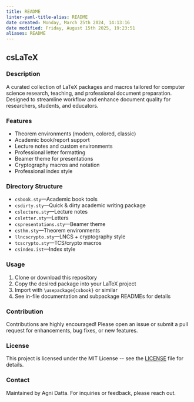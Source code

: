 ```yaml
---
title: README
linter-yaml-title-alias: README
date created: Monday, March 25th 2024, 14:13:16
date modified: Friday, August 15th 2025, 19:23:51
aliases: README
---
```


## csLaTeX

### Description

A curated collection of LaTeX packages and macros tailored for computer science research, teaching, and professional document preparation. Designed to streamline workflow and enhance document quality for researchers, students, and educators.

### Features

- Theorem environments (modern, colored, classic)
- Academic book/report support
- Lecture notes and custom environments
- Professional letter formatting
- Beamer theme for presentations
- Cryptography macros and notation
- Professional index style

### Directory Structure

- `csbook.sty`—Academic book tools
- `csdirty.sty`—Quick & dirty academic writing package
- `cslecture.sty`—Lecture notes
- `csletter.sty`—Letters
- `cspresentations.sty`—Beamer theme
- `csthm.sty`—Theorem environments
- `llncscrypto.sty`—LNCS + cryptography style
- `tcscrypto.sty`—TCS/crypto macros
- `csindex.ist`—Index style

### Usage

1. Clone or download this repository
2. Copy the desired package into your LaTeX project
3. Import with `\usepackage{csbook}` or similar
4. See in-file documentation and subpackage READMEs for details

### Contribution

Contributions are highly encouraged! Please open an issue or submit a pull request for enhancements, bug fixes, or new features.

### License

This project is licensed under the MIT License -- see the [LICENSE](LICENSE) file for details.

### Contact

Maintained by Agni Datta. For inquiries or feedback, please reach out.
